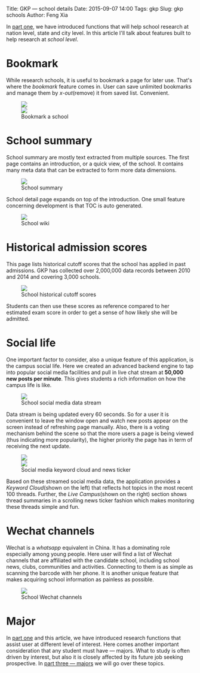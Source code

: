 Title: GKP &mdash; school details
Date: 2015-09-07 14:00
Tags: gkp
Slug: gkp schools
Author: Feng Xia

In [part one]({filename}/workspace/gkp/introduction.md), we have
introduced functions that will help school
research at nation level, state and city level. In this article
I'll talk about features built to help research at _school level_.

# Bookmark

While research schools, it is useful to bookmark a page for later
use. That's where the _bookmark_ feature comes in. User can save
unlimited bookmarks and manage them by _x-out_(remove) it from saved
list. Convenient.

<figure class="row">
    <div class="col-md-6">
    <img class="img-responsive center" src="/images/gkp_9.png" />
    </div><div class="col-md-6">
    <img class="img-responsive center" src="/images/gkp_10.png" />
    </div>
    <figcaption>Bookmark a school</figcaption>
</figure>

# School summary

School summary are mostly text extracted from multiple sources.  The
first page contains an introduction, or a quick view, of the school.
It contains many meta data that can be extracted to form more data
dimensions.

<figure class="row">
    <img class="img-responsive center" src="/images/gkp_11.png"/>
    <figcaption>School summary</figcaption>
</figure>

School detail page expands on top of the introduction. One small feature
concerning development is that TOC is auto generated.

<figure class="row">
    <img class="img-responsive center" src="/images/gkp_12.png"/>
    <figcaption>School wiki</figcaption>
</figure>

# Historical admission scores

This page lists historical cutoff scores that the school has applied
in past admissions. GKP has collected over 2,000,000 data records
between 2010 and 2014 and covering 3,000 schools.

<figure class="row">
    <img class="img-responsive center" src="/images/gkp_13.png"/>
    <figcaption>School historical cutoff scores</figcaption>
</figure>

Students can then use these scores as reference compared to her
estimated exam score in order to get a sense of how likely she will be
admitted.

# Social life

One important factor to consider, also a unique feature of this
application, is the campus social life. Here we created an advanced
backend engine to tap into popular social media facilities and pull in
live chat stream at **50,000 new posts per minute**. This gives
students a rich information on how the campus life is like.

<figure class="row">
    <img class="img-responsive center" src="/images/gkp_14.png"/>
    <figcaption>School social media data stream</figcaption>
</figure>

Data stream is being updated every 60 seconds. So for a user it is
convenient to leave the window open and watch new posts appear on the
screen instead of refreshing page manually.  Also, there is a voting
mechanism behind the scene so that the more users a page is being
viewed (thus indicating more popularity), the higher priority the page
has in term of receiving the next update.

<figure class="row">
  <div class="col s6">
    <img class="img-responsive center" src="/images/gkp_15.png"/>
  </div><div class="col s6">
    <img class="img-responsive center" src="/images/gkp_16.png"/>
  </div>
  <figcaption>Social media keyword cloud and news ticker</figcaption>
</figure>

Based on these streamed social media data, the application provides a
_Keyword Cloud_(shown on the left) that reflects hot topics in the
most recent 100 threads.  Further, the _Live Campus_(shown on the
right) section shows thread summaries in a scrolling news ticker
fashion which makes monitoring these threads simple and fun.

# Wechat channels

Wechat is a _whatsapp_ equivalent in China. It has a dominating role
especially among young people. Here user will find a list of Wechat
channels that are affiliated with the candidate school, including
school news, clubs, communities and activities. Connecting to them is
as simple as scanning the barcode with her phone. It is another unique
feature that makes acquiring school information as painless as
possible.

<figure class="row">
    <img class="img-responsive center" src="/images/gkp_17.png"/>
    <figcaption>School Wechat channels</figcaption>
</figure>

# Major

In [part one]({filename}/workspace/gkp/introduction.md) and this
article, we have introduced research functions that assist user at
different level of interest. Here comes another important
consideration that any student must have &mdash; majors.  What to
study is often driven by interest, but also it is closely affected by
its future job seeking prospective. In [part three &mdash;
majors]({filename}/workspace/gkp/majors.md) we will go over these
topics.
